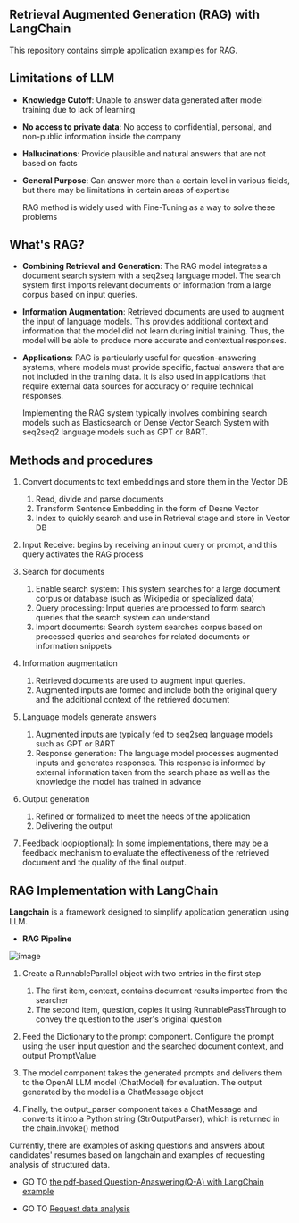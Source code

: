 ## Retrieval Augmented Generation (RAG) with LangChain
This repository contains simple application examples for RAG. 

## Limitations of LLM
- **Knowledge Cutoff**: Unable to answer data generated after model training due to lack of learning
- **No access to private data**: No access to confidential, personal, and non-public information inside the company
- **Hallucinations**: Provide plausible and natural answers that are not based on facts
- **General Purpose**: Can answer more than a certain level in various fields, but there may be limitations in certain areas of expertise

  RAG method is widely used with Fine-Tuning as a way to solve these problems


## What's RAG?
- **Combining Retrieval and Generation**: The RAG model integrates a document search system with a seq2seq language model. The search system first imports relevant documents or information from a large corpus based on input queries.
- **Information Augmentation**: Retrieved documents are used to augment the input of language models. This provides additional context and information that the model did not learn during initial training. Thus, the model will be able to produce more accurate and contextual responses.
- **Applications**: RAG is particularly useful for question-answering systems, where models must provide specific, factual answers that are not included in the training data. It is also used in applications that require external data sources for accuracy or require technical responses.

  Implementing the RAG system typically involves combining search models such as Elasticsearch or Dense Vector Search System with seq2seq2 language models such as GPT or BART.

## Methods and procedures

1) Convert documents to text embeddings and store them in the Vector DB
   1) Read, divide and parse documents
   2) Transform Sentence Embedding in the form of Desne Vector
   3) Index to quickly search and use in Retrieval stage and store in Vector DB

2) Input Receive: begins by receiving an input query or prompt, and this query activates the RAG process

3) Search for documents
   1) Enable search system: This system searches for a large document corpus or database (such as Wikipedia or specialized data)
   2) Query processing: Input queries are processed to form search queries that the search system can understand
   3) Import documents: Search system searches corpus based on processed queries and searches for related documents or information snippets

4) Information augmentation
   1) Retrieved documents are used to augment input queries.
   2) Augmented inputs are formed and include both the original query and the additional context of the retrieved document

5) Language models generate answers
   1) Augmented inputs are typically fed to seq2seq language models such as GPT or BART
   2) Response generation: The language model processes augmented inputs and generates responses. This response is informed by external information taken from the search phase as well as the knowledge the model has trained in advance

6) Output generation
   1) Refined or formalized to meet the needs of the application
   2) Delivering the output

7) Feedback loop(optional): In some implementations, there may be a feedback mechanism to evaluate the effectiveness of the retrieved document and the quality of the final output.

## RAG Implementation with LangChain
**Langchain** is a framework designed to simplify application generation using LLM.

* **RAG Pipeline**

![image](https://github.com/hongeunhee/RAG/assets/155135155/73185e08-22e2-4972-bef9-af18e60bbe4a)

1) Create a RunnableParallel object with two entries in the first step
    1) The first item, context, contains document results imported from the searcher
    2) The second item, question, copies it using RunnablePassThrough to convey the question to the user's original question

2) Feed the Dictionary to the prompt component. Configure the prompt using the user input question and the searched document context, and output PromptValue

3) The model component takes the generated prompts and delivers them to the OpenAI LLM model (ChatModel) for evaluation. The output generated by the model is a ChatMessage object

4) Finally, the output_parser component takes a ChatMessage and converts it into a Python string (StrOutputParser), which is returned in the chain.invoke() method



Currently, there are examples of asking questions and answers about candidates' resumes based on langchain 
and examples of requesting analysis of structured data.


* GO TO [the pdf-based Question-Anaswering(Q-A) with LangChain example](https://github.com/hongeunhee/RAG/blob/main/pdf_Q_A_RAG.ipynb)

* GO TO [Request data analysis](https://github.com/hongeunhee/RAG/blob/main/Automating_Data_Analysis_with_Langchain.ipynb)
